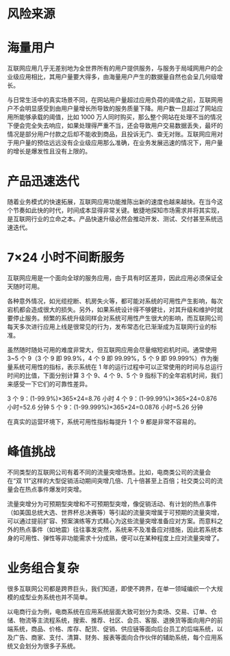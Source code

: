 # 风险来源

# 海量用户

互联网应用几乎无差别地为全世界所有的用户提供服务，与服务于局域网用户的企业级应用相比，其用户量要大得多，由海量用户产生的数据量自然也会呈几何级增长。

与日常生活中的真实场景不同，在网站用户量超过应用负荷的阈值之前，互联网用户不会明显感受到由用户量增长所导致的服务质量下降。用户数一旦超过了网站应用所能够承载的阈值，比如 1000 万人同时购买，那么整个网站在处理不当的情况下便会完全失去响应，如果处理得严重不当，还会导致用户交易数据丢失，最坏的情况是部分用户付款之后却不能收到商品，且投诉无门、查无对账。互联网应用对于用户量的预估远远没有企业级应用那么准确，在业务发展迅速的情况下，用户量的增长是爆发性且没有上限的。

# 产品迅速迭代

随着业务模式的快速拓展，互联网应用功能推陈出新的速度也越来越快。在当今这个节奏如此快的时代，时间成本显得非常关键。敏捷地探知市场需求并将其实现，是互联网行业的立命之本。产品快速升级必然会推动开发、测试、交付甚至系统迅速迭代。

# 7×24 小时不间断服务

互联网应用是一个面向全球的服务应用，由于具有时区差异，因此应用必须保证全天随时可用。

各种意外情况，如光缆挖断、机房失火等，都可能对系统的可用性产生影响，每次宕机都会造成很大的损失。另外，如果系统设计得不够健壮，对其升级和维护时就要停止服务。频繁的系统升级同样会对系统可用性产生很大的影响，而互联网公司每天多次进行应用上线是很常见的行为，发布常态化已渐渐成为互联网行业的标准。

虽然随时随处可用的难度非常大，但互联网应用会尽量缩短宕机时间。通常使用 3~5 个 9（3 个 9 即 99.9%，4 个 9 即 99.99%，5 个 9 即 99.999%）作为衡量系统可用性的指标，表示系统在 1 年的运行过程中可以正常使用的时间与总运行时间的比值，下面分别计算 3 个 9、4 个 9、5 个 9 指标下的全年宕机时间，我们来感受一下它们的可靠性差异。

3 个 9：(1-99.9%)×365×24=8.76 小时
4 个 9：(1-99.99%)×365×24=0.876 小时=52.6 分钟
5 个 9：(1-99.999%)×365×24=0.0876 小时=5.26 分钟

在真实的运营环境下，系统可用性指标每提升 1 个 9 都是非常不容易的。

# 峰值挑战

不同类型的互联网公司有着不同的流量突增场景。比如，电商类公司的流量会在“双 11”这样的大型促销活动期间突增几倍、几十倍甚至上百倍；社交类公司的流量会在热点事件爆发时突增。

流量突增分为可预期型突增和不可预期型突增，像促销活动、有计划的热点事件（如美国总统大选、世界杯总决赛等）等引起的流量突增属于可预期的流量突增，可以通过提前扩容、预案演练等方式精心为这些流量突增准备应对方案。而意料之外的热点事件（如地震）往往事发突然，系统来不及准备应对措施，因此若系统本身的可用性、弹性等非功能需求十分成熟，便可以在某种程度上应对流量突增了。

# 业务组合复杂

很多互联网公司都是跨界巨头，我们知道，即使不跨界，在单一领域编织一个大规模的成型业务系统也并不简单。

以电商行业为例，电商系统在应用系统层面大致可划分为卖场、交易、订单、仓储、物流等主流程系统，搜索、推荐、社区、会员、客服、退换货等面向用户的前端系统，商品、价格、库存、配货、促销、供应链等面向后台员工的后端系统，以及广告、商家、支付、清算、财务、报表等面向合作伙伴的辅助系统，每个应用系统又会划分为很多子系统。

